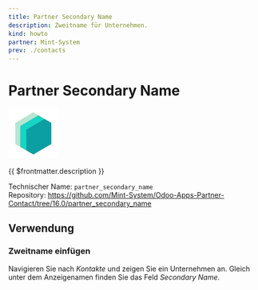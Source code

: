 ```yaml
---
title: Partner Secondary Name
description: Zweitname für Unternehmen.
kind: howto
partner: Mint-System
prev: ./contacts
---
```


# Partner Secondary Name

![](attachments/icons_odoo_mint_system.png)

{{ $frontmatter.description }}

Technischer Name: `partner_secondary_name`\
Repository: <https://github.com/Mint-System/Odoo-Apps-Partner-Contact/tree/16.0/partner_secondary_name>

## Verwendung

### Zweitname einfügen

Navigieren Sie nach _Kontakte_ und zeigen Sie ein Unternehmen an. Gleich unter dem Anzeigenamen finden Sie das Feld _Secondary Name_.

